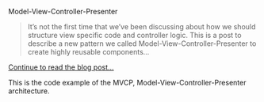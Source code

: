 Model-View-Controller-Presenter

> It’s not the first time that we’ve been discussing about how we should
structure view specific code and controller logic. This is a post to
describe a new pattern we called Model-View-Controller-Presenter to
create highly reusable components...

[Continue to read the blog post...](https://medium.com/ios-apprentice/model-view-controller-presenter-8bb4149fa5ef)

This is the code example of the MVCP, Model-View-Controller-Presenter architecture.

